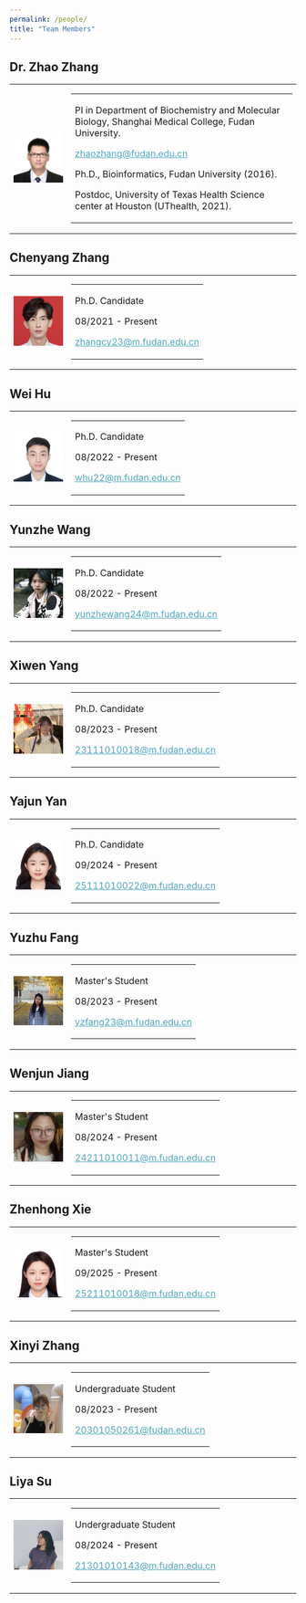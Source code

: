 ```yaml
---
permalink: /people/
title: "Team Members"
---
```


## Dr. Zhao Zhang

<table width="100%" frame="void" rules="none" >
    <tr>
        <td width="20%" height="100%">
            <img src="/images/zz.jpg" width="150px">
        </td>
        <td width="80%">
            <table frame="void" rules="none" >
                <tr>
                    <td align="left">
                        <p style="font-size: 16px;">PI in Department of Biochemistry and Molecular Biology, Shanghai Medical College, Fudan University.</p>
                        <p style="font-size: 16px;"><a href="mailto:zhaozhang@fudan.edu.cn" style="text-decoration:underline;color:#50A5BE;">zhaozhang@fudan.edu.cn</a></p>
                        <p style="font-size: 16px;">Ph.D., Bioinformatics, Fudan University (2016).</p>
                        <p style="font-size: 16px;">Postdoc, University of Texas Health Science center at Houston (UThealth, 2021).</p>
                    </td>
                </tr>
            </table>
        </td>
    </tr>
</table>

## Chenyang Zhang

<table width="100%" frame="void" rules="none" >
    <tr>
        <td width="20%" height="100%">
            <img src="/images/cyz.jpg" width="150px">
        </td>
        <td width="80%">
            <table frame="void" rules="none" >
                <tr>
                    <td align="left">
                        <p style="font-size: 16px;">Ph.D. Candidate</p>
                        <p style="font-size: 16px;">08/2021 - Present</p>
                        <p style="font-size: 16px;"><a href="mailto:zhangcy23@m.fudan.edu.cn" style="text-decoration:underline;color:#50A5BE;">zhangcy23@m.fudan.edu.cn</a></p>
                    </td>
                </tr>
            </table>
        </td>
    </tr>
</table>

## Wei Hu

<table width="100%" frame=void rules=none >
    <tr>
        <td width="20%" height="100%">
            <img src="/images/wh.jpg" width="150px">
        </td>
        <td width="80%">
            <table frame=void rules=none >
                <tr>
                    <td align="left">
                        <p style="font-size: 16px;">Ph.D. Candidate</p>
                        <p style="font-size: 16px;">08/2022 - Present</p>
                        <p style="font-size: 16px;"><a href="mailto:whu22@m.fudan.edu.cn" style="text-decoration:underline;color:#50A5BE;">whu22@m.fudan.edu.cn</a></p>
                    </td>
                </tr>
            </table>
        </td>
    </tr>
</table>

## Yunzhe Wang

<table width="100%" frame=void rules=none >
    <tr>
        <td width="20%" height="100%">
            <img src="/images/yzw.jpg" width="150px">
        </td>
        <td width="80%">
            <table frame=void rules=none >
                <tr>
                    <td align="left">
                        <p style="font-size: 16px;">Ph.D. Candidate</p>
                        <p style="font-size: 16px;">08/2022 - Present</p>
                        <p style="font-size: 16px;"><a href="mailto:yunzhewang24@m.fudan.edu.cn" style="text-decoration:underline;color:#50A5BE;">yunzhewang24@m.fudan.edu.cn</a></p>
                    </td>
                </tr>
            </table>
        </td>
    </tr>
</table>

## Xiwen Yang

<table width="100%" frame=void rules=none >
    <tr>
        <td width="20%" height="100%">
            <img src="/images/xwy.jpg" width="150px">
        </td>
        <td width="80%">
            <table frame=void rules=none >
                <tr>
                    <td align="left">
                        <p style="font-size: 16px;">Ph.D. Candidate</p>
                        <p style="font-size: 16px;">08/2023 - Present</p>
                        <p style="font-size: 16px;"><a href="mailto:23111010018@m.fudan.edu.cn" style="text-decoration:underline;color:#50A5BE;">23111010018@m.fudan.edu.cn</a></p>
                    </td>
                </tr>
            </table>
        </td>
    </tr>
</table>

## Yajun Yan

<table width="100%" frame=void rules=none >
    <tr>
        <td width="20%" height="100%">
            <img src="/images/yjy.jpg" width="150px">
        </td>
        <td width="80%">
            <table frame=void rules=none >
                <tr>
                    <td align="left">
                        <p style="font-size: 16px;">Ph.D. Candidate</p>
                        <p style="font-size: 16px;">09/2024 - Present</p>
                        <p style="font-size: 16px;"><a href="mailto:25111010022@m.fudan.edu.cn" style="text-decoration:underline;color:#50A5BE;">25111010022@m.fudan.edu.cn</a></p>
                    </td>
                </tr>
            </table>
        </td>
    </tr>
</table>

## Yuzhu Fang

<table width="100%" frame=void rules=none >
    <tr>
        <td width="20%" height="100%">
            <img src="/images/yzf.jpg" width="150px">
        </td>
        <td width="80%">
            <table frame=void rules=none >
                <tr>
                    <td align="left">
                        <p style="font-size: 16px;">Master's Student</p>
                        <p style="font-size: 16px;">08/2023 - Present</p>
                        <p style="font-size: 16px;"><a href="mailto:yzfang23@m.fudan.edu.cn" style="text-decoration:underline;color:#50A5BE;">yzfang23@m.fudan.edu.cn</a></p>
                    </td>
                </tr>
            </table>
        </td>
    </tr>
</table>

## Wenjun Jiang

<table width="100%" frame=void rules=none >
    <tr>
        <td width="20%" height="100%">
            <img src="/images/wjj.jpg" width="150px">
        </td>
        <td width="80%">
            <table frame=void rules=none >
                <tr>
                    <td align="left">
                        <p style="font-size: 16px;">Master's Student</p>
                        <p style="font-size: 16px;">08/2024 - Present</p>
                        <p style="font-size: 16px;"><a href="mailto:24211010011@m.fudan.edu.cn" style="text-decoration:underline;color:#50A5BE;">24211010011@m.fudan.edu.cn</a></p>
                    </td>
                </tr>
            </table>
        </td>
    </tr>
</table>

## Zhenhong Xie

<table width="100%" frame=void rules=none >
    <tr>
        <td width="20%" height="100%">
            <img src="/images/zhx.jpg" width="150px">
        </td>
        <td width="80%">
            <table frame=void rules=none >
                <tr>
                    <td align="left">
                        <p style="font-size: 16px;">Master's Student</p>
                        <p style="font-size: 16px;">09/2025 - Present</p>
                        <p style="font-size: 16px;"><a href="mailto:25211010018@m.fudan.edu.cn" style="text-decoration:underline;color:#50A5BE;">25211010018@m.fudan.edu.cn</a></p>
                    </td>
                </tr>
            </table>
        </td>
    </tr>
</table>

## Xinyi Zhang

<table width="100%" frame=void rules=none >
    <tr>
        <td width="20%" height="100%">
            <img src="/images/xyz.jpg" width="150px">
        </td>
        <td width="80%">
            <table frame=void rules=none >
                <tr>
                    <td align="left">
                        <p style="font-size: 16px;">Undergraduate Student</p>
                        <p style="font-size: 16px;">08/2023 - Present</p>
                        <p style="font-size: 16px;"><a href="mailto:20301050261@fudan.edu.cn" style="text-decoration:underline;color:#50A5BE;">20301050261@fudan.edu.cn</a></p>
                    </td>
                </tr>
            </table>
        </td>
    </tr>
</table>

## Liya Su

<table width="100%" frame=void rules=none >
    <tr>
        <td width="20%" height="100%">
            <img src="/images/lys.jpg" width="150px">
        </td>
        <td width="80%">
            <table frame=void rules=none >
                <tr>
                    <td align="left">
                        <p style="font-size: 16px;">Undergraduate Student</p>
                        <p style="font-size: 16px;">08/2024 - Present</p>
                        <p style="font-size: 16px;"><a href="mailto:21301010143@m.fudan.edu.cn" style="text-decoration:underline;color:#50A5BE;">21301010143@m.fudan.edu.cn</a></p>
                    </td>
                </tr>
            </table>
        </td>
    </tr>
</table>
